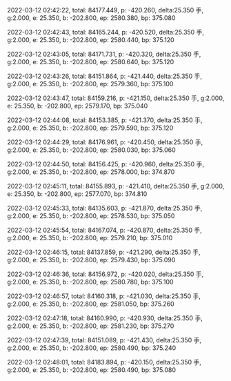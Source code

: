 2022-03-12 02:42:22, total: 84177.449, p: -420.260, delta:25.350 手, g:2.000, e: 25.350, b: -202.800, ep: 2580.380, bp: 375.080

2022-03-12 02:42:43, total: 84165.244, p: -420.520, delta:25.350 手, g:2.000, e: 25.350, b: -202.800, ep: 2580.440, bp: 375.120

2022-03-12 02:43:05, total: 84171.731, p: -420.320, delta:25.350 手, g:2.000, e: 25.350, b: -202.800, ep: 2580.640, bp: 375.120

2022-03-12 02:43:26, total: 84151.864, p: -421.440, delta:25.350 手, g:2.000, e: 25.350, b: -202.800, ep: 2579.360, bp: 375.100

2022-03-12 02:43:47, total: 84159.216, p: -421.150, delta:25.350 手, g:2.000, e: 25.350, b: -202.800, ep: 2579.170, bp: 375.040

2022-03-12 02:44:08, total: 84153.385, p: -421.370, delta:25.350 手, g:2.000, e: 25.350, b: -202.800, ep: 2579.590, bp: 375.120

2022-03-12 02:44:29, total: 84176.961, p: -420.450, delta:25.350 手, g:2.000, e: 25.350, b: -202.800, ep: 2580.030, bp: 375.060

2022-03-12 02:44:50, total: 84156.425, p: -420.960, delta:25.350 手, g:2.000, e: 25.350, b: -202.800, ep: 2578.000, bp: 374.870

2022-03-12 02:45:11, total: 84155.893, p: -421.410, delta:25.350 手, g:2.000, e: 25.350, b: -202.800, ep: 2577.070, bp: 374.810

2022-03-12 02:45:33, total: 84135.603, p: -421.870, delta:25.350 手, g:2.000, e: 25.350, b: -202.800, ep: 2578.530, bp: 375.050

2022-03-12 02:45:54, total: 84167.074, p: -420.870, delta:25.350 手, g:2.000, e: 25.350, b: -202.800, ep: 2579.210, bp: 375.010

2022-03-12 02:46:15, total: 84137.859, p: -421.290, delta:25.350 手, g:2.000, e: 25.350, b: -202.800, ep: 2579.430, bp: 375.090

2022-03-12 02:46:36, total: 84156.972, p: -420.020, delta:25.350 手, g:2.000, e: 25.350, b: -202.800, ep: 2580.780, bp: 375.100

2022-03-12 02:46:57, total: 84160.318, p: -421.030, delta:25.350 手, g:2.000, e: 25.350, b: -202.800, ep: 2581.050, bp: 375.260

2022-03-12 02:47:18, total: 84160.990, p: -420.930, delta:25.350 手, g:2.000, e: 25.350, b: -202.800, ep: 2581.230, bp: 375.270

2022-03-12 02:47:39, total: 84151.089, p: -421.430, delta:25.350 手, g:2.000, e: 25.350, b: -202.800, ep: 2580.490, bp: 375.240

2022-03-12 02:48:01, total: 84183.894, p: -420.150, delta:25.350 手, g:2.000, e: 25.350, b: -202.800, ep: 2580.490, bp: 375.080